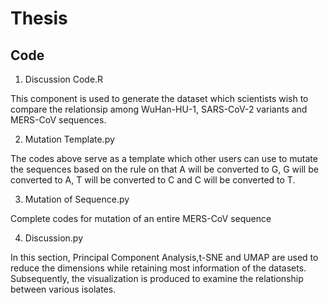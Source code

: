 # Thesis
## Code

1. Discussion Code.R

This component is used to generate the dataset which scientists wish to compare the relationsip among WuHan-HU-1, SARS-CoV-2 variants and          MERS-CoV sequences.

2. Mutation Template.py

The codes above serve as a template which other users can use to mutate the sequences based on the rule on that A will be converted to G, G will be converted to A, T will be converted to C and C will be converted to T.

3. Mutation of Sequence.py

Complete codes for mutation of an entire MERS-CoV sequence

4. Discussion.py

In this section, Principal Component Analysis,t-SNE and UMAP are used to reduce the dimensions while retaining most information of the datasets. Subsequently, the visualization is produced to examine the relationship between various isolates.

